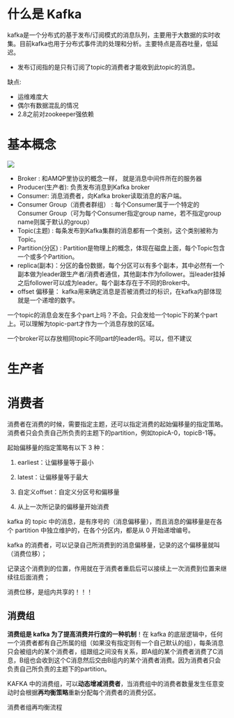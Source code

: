 # 什么是 Kafka

kafka是一个分布式的基于发布/订阅模式的消息队列，主要用于大数据的实时收集。目前kafka也用于分布式事件流的处理和分析。主要特点是高吞吐量，低延迟。

- 发布订阅指的是只有订阅了topic的消费者才能收到此topic的消息。

缺点:

- 运维难度大
- 偶尔有数据混乱的情况 ​
- 2.8之前对zookeeper强依赖

# 基本概念

![](/Users/jianhang/Library/Application%20Support/marktext/images/2023-12-02-12-27-46-image.png)

- Broker : 和AMQP里协议的概念一样， 就是消息中间件所在的服务器
- Producer(生产者): 负责发布消息到Kafka broker
- Consumer: 消息消费者，向Kafka broker读取消息的客户端。
- Consumer Group（消费者群组） : 每个Consumer属于一个特定的Consumer Group（可为每个Consumer指定group name，若不指定group name则属于默认的group）
- Topic(主题) : 每条发布到Kafka集群的消息都有一个类别，这个类别被称为Topic。
- Partition(分区) : Partition是物理上的概念，体现在磁盘上面，每个Topic包含一个或多个Partition。
- replica(副本)：分区的备份数据，每个分区可以有多个副本，其中必然有一个副本做为leader跟生产者/消费者通信，其他副本作为follower。当leader挂掉之后follower可以成为leader。每个副本存在于不同的Broker中。
- offset 偏移量： kafka用来确定消息是否被消费过的标识，在kafka内部体现就是一个递增的数字。

一个topic的消息会发在多个part上吗？不会。只会发给一个topic下的某个part上。可以理解为topic-part才作为一个消息存放的区域。

一个broker可以存放相同topic不同part的leader吗。可以，但不建议

# 生产者



# 消费者

消费者在消费的时候，需要指定主题，还可以指定消费的起始偏移量的指定策略。消费者只会负责自己所负责的主题下的partition，例如topicA-0，topicB-1等。

起始偏移量的指定策略有以下 3 种：

1. earliest：让偏移量等于最小

2. latest：让偏移量等于最大

3. 自定义offset：自定义分区号和偏移量

4. 从上一次所记录的偏移量开始消费

kafka 的 topic 中的消息，是有序号的（消息偏移量），而且消息的偏移量是在各个 partition 中独立维护的，在各个分区内，都是从 0 开始递增编号。

kafka 的消费者，可以记录自己所消费到的消息偏移量，记录的这个偏移量就叫（消费位移）；

记录这个消费到的位置，作用就在于消费者重启后可以接续上一次消费到位置来继续往后面消费；

消费位移，是组内共享的！！！

## 消费组

**消费组是 kafka 为了提高消费并行度的一种机制**！在 kafka 的底层逻辑中，任何一个消费者都有自己所属的组（如果没有指定则有一个自己默认的组），每条消息只会被组内的某个消费者，组跟组之间没有关系，即A组的某个消费者消费了C消息，B组也会收到这个C消息然后交由B组内的某个消费者消费。因为消费者只会负责自己所负责的主题下的partition。

KAFKA 中的消费组，可以**动态增减消费者**，当消费组中的消费者数量发生任意变动时会根据**再均衡策略**重新分配每个消费者的消费分区。



消费者组再均衡流程
